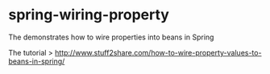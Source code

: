 # spring-wiring-property
The demonstrates how to wire properties into beans in Spring

The tutorial > http://www.stuff2share.com/how-to-wire-property-values-to-beans-in-spring/
